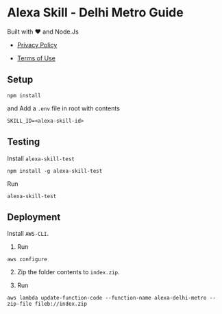 # Alexa Skill - Delhi Metro Guide

Built with :heart: and Node.Js

* [Privacy Policy](/privacy-policy/)

* [Terms of Use](/terms-of-use/)

## Setup

```
npm install
```

and Add a ```.env``` file in root with contents

```
SKILL_ID=<alexa-skill-id>
```

## Testing

Install ```alexa-skill-test```

```
npm install -g alexa-skill-test
```

Run

```
alexa-skill-test
```

## Deployment

Install ```AWS-CLI```.

1. Run

```
aws configure
```

2. Zip the folder contents to ```index.zip```.

3. Run

```
aws lambda update-function-code --function-name alexa-delhi-metro --zip-file fileb://index.zip
```

